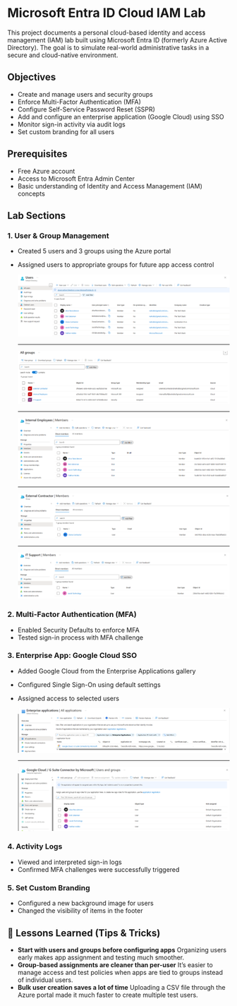 # Microsoft Entra ID Cloud IAM Lab
This project documents a personal cloud-based identity and access management (IAM) lab built using Microsoft Entra ID (formerly Azure Active Directory). The goal is to simulate real-world administrative tasks in a secure and cloud-native environment.

## Objectives

- Create and manage users and security groups
- Enforce Multi-Factor Authentication (MFA)
- Configure Self-Service Password Reset (SSPR)
- Add and configure an enterprise application (Google Cloud) using SSO
- Monitor sign-in activity via audit logs
- Set custom branding for all users

## Prerequisites

- Free Azure account
- Access to Microsoft Entra Admin Center
- Basic understanding of Identity and Access Management (IAM) concepts

## Lab Sections

### 1. User & Group Management
- Created 5 users and 3 groups using the Azure portal
- Assigned users to appropriate groups for future app access control

  ![Users List](screenshots/UsersList.png)

  ---
  
  ![Group List](screenshots/GroupList.png)

  ---

  ![Internal Employees](screenshots/Internal%20Employees.png)

  ---

  ![External Contractor Group](screenshots/External%20Contractor%20Group.png)

  ---

  ![IT Support](screenshots/IT%20Support%20Members.png)
  
  
### 2. Multi-Factor Authentication (MFA)
- Enabled Security Defaults to enforce MFA
- Tested sign-in process with MFA challenge

### 3. Enterprise App: Google Cloud SSO
- Added Google Cloud from the Enterprise Applications gallery
- Configured Single Sign-On using default settings
- Assigned access to selected users

  ![Google Cloud Enterprise App](screenshots/EnterpriseApps.png)
  
  ---
  
  ![Google Cloud Users](screenshots/GoogleCloudUsers.png)

### 4. Activity Logs
- Viewed and interpreted sign-in logs
- Confirmed MFA challenges were successfully triggered

### 5. Set Custom Branding
- Configured a new background image for users
- Changed the visibility of items in the footer

## 🧠 Lessons Learned (Tips & Tricks)
- **Start with users and groups before configuring apps** Organizing users early makes app assignment and testing much smoother.
- **Group-based assignments are cleaner than per-user** It’s easier to manage access and test policies when apps are tied to groups instead of individual users.
- **Bulk user creation saves a lot of time** Uploading a CSV file through the Azure portal made it much faster to create multiple test users.

